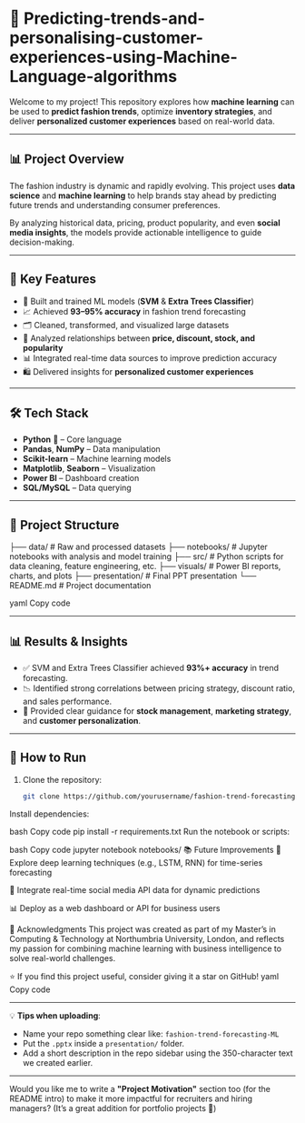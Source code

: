 # 👗  Predicting-trends-and-personalising-customer-experiences-using-Machine-Language-algorithms
Welcome to my project! This repository explores how **machine learning** can be used to **predict fashion trends**, optimize **inventory strategies**, and deliver **personalized customer experiences** based on real-world data.

---

## 📊 Project Overview

The fashion industry is dynamic and rapidly evolving. This project uses **data science** and **machine learning** to help brands stay ahead by predicting future trends and understanding consumer preferences.  

By analyzing historical data, pricing, product popularity, and even **social media insights**, the models provide actionable intelligence to guide decision-making.

---

## 🧠 Key Features

- 🤖 Built and trained ML models (**SVM** & **Extra Trees Classifier**)  
- 📈 Achieved **93–95% accuracy** in fashion trend forecasting  
- 🗂️ Cleaned, transformed, and visualized large datasets  
- 🔎 Analyzed relationships between **price, discount, stock, and popularity**  
- 📊 Integrated real-time data sources to improve prediction accuracy  
- 🛍️ Delivered insights for **personalized customer experiences**

---

## 🛠️ Tech Stack

- **Python** 🐍 – Core language  
- **Pandas**, **NumPy** – Data manipulation  
- **Scikit-learn** – Machine learning models  
- **Matplotlib**, **Seaborn** – Visualization  
- **Power BI** – Dashboard creation  
- **SQL/MySQL** – Data querying

---

## 📂 Project Structure

├── data/ # Raw and processed datasets
├── notebooks/ # Jupyter notebooks with analysis and model training
├── src/ # Python scripts for data cleaning, feature engineering, etc.
├── visuals/ # Power BI reports, charts, and plots
├── presentation/ # Final PPT presentation
└── README.md # Project documentation

yaml
Copy code

---

## 📊 Results & Insights

- ✅ SVM and Extra Trees Classifier achieved **93%+ accuracy** in trend forecasting.  
- 📉 Identified strong correlations between pricing strategy, discount ratio, and sales performance.  
- 👗 Provided clear guidance for **stock management**, **marketing strategy**, and **customer personalization**.

---

## 🚀 How to Run

1. Clone the repository:  
   ```bash
   git clone https://github.com/yourusername/fashion-trend-forecasting.git
Install dependencies:

bash
Copy code
pip install -r requirements.txt
Run the notebook or scripts:

bash
Copy code
jupyter notebook notebooks/
📚 Future Improvements
🧠 Explore deep learning techniques (e.g., LSTM, RNN) for time-series forecasting

📡 Integrate real-time social media API data for dynamic predictions

📊 Deploy as a web dashboard or API for business users

🙌 Acknowledgments
This project was created as part of my Master’s in Computing & Technology at Northumbria University, London, and reflects my passion for combining machine learning with business intelligence to solve real-world challenges.

⭐ If you find this project useful, consider giving it a star on GitHub!
yaml
Copy code

---

💡 **Tips when uploading**:  
- Name your repo something clear like: `fashion-trend-forecasting-ML`  
- Put the `.pptx` inside a `presentation/` folder.  
- Add a short description in the repo sidebar using the 350-character text we created earlier.

---

Would you like me to write a **"Project Motivation"** section too (for the README intro) to make it more impactful for recruiters and hiring managers? (It’s a great addition for portfolio projects 🚀)


